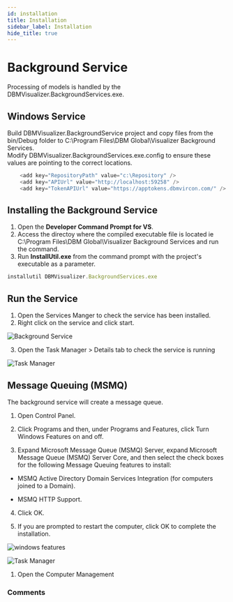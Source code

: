 ```yaml
---
id: installation
title: Installation
sidebar_label: Installation
hide_title: true
---
```


# Background Service

Processing of models is handled by the DBMVisualizer.BackgroundServices.exe.

## Windows Service

Build DBMVisualizer.BackgroundService project and copy files from the bin/Debug folder to C:\Program Files\DBM Global\Visualizer Background Services.  
Modify DBMVisualizer.BackgroundServices.exe.config to ensure these values are pointing to the correct locations.

```ts
    <add key="RepositoryPath" value="c:\Repository" />
    <add key="APIUrl" value="http://localhost:59258" />
    <add key="TokenAPIUrl" value="https://apptokens.dbmvircon.com/" />
```

## Installing the Background Service

1. Open the **Developer Command Prompt for VS**. 
2. Access the directoy where the compiled executable file is located ie C:\Program Files\DBM Global\Visualizer Background Services and run the command.
3. Run **InstallUtil.exe** from the command prompt with the project's executable as a parameter.

```ts
installutil DBMVisualizer.BackgroundServices.exe
```

## Run the Service

1. Open the Services Manger to check the service has been installed.
2. Right click on the service and click start.
 
![Background Service](/img/api/services.png)

3. Open the Task Manager > Details tab to check the service is running

![Task Manager](/img/api/task-manager.png)

## Message Queuing (MSMQ)

The background service will create a message queue.

1. Open Control Panel.

2. Click Programs and then, under Programs and Features, click Turn Windows Features on and off.

3. Expand Microsoft Message Queue (MSMQ) Server, expand Microsoft Message Queue (MSMQ) Server Core, and then select the check boxes for the following Message Queuing features to install:

- MSMQ Active Directory Domain Services Integration (for computers joined to a Domain).

- MSMQ HTTP Support.

4. Click OK.

5. If you are prompted to restart the computer, click OK to complete the installation.

![windows features](/img/api/bg-service/windows-features.png)

![Task Manager](/img/api/task-manager.png)

1. Open the Computer Management 

### Comments
